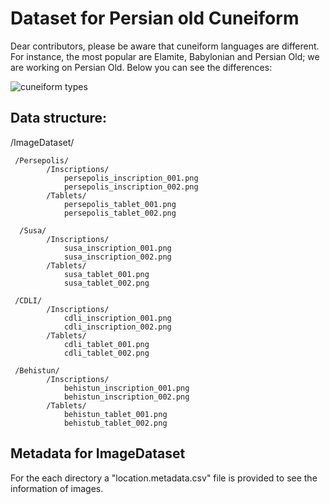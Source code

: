 # Dataset for Persian old Cuneiform

Dear contributors, please be aware that cuneiform languages are different. For instance, the most popular are Elamite, Babylonian and Persian Old; we are working on Persian Old. Below you can see the differences:

![cuneiform types](https://github.com/Electronic-Persian-Old-Library/Persian-Old-Dataset/assets/74653444/edd64823-7c50-4231-9990-9ff723b1556f)



## Data structure:

/ImageDataset/

     /Persepolis/
            /Inscriptions/
                persepolis_inscription_001.png
                persepolis_inscription_002.png
            /Tablets/
                persepolis_tablet_001.png
                persepolis_tablet_002.png
                
      /Susa/
            /Inscriptions/
                susa_inscription_001.png
                susa_inscription_002.png
            /Tablets/
                susa_tablet_001.png
                susa_tablet_002.png
                
     /CDLI/
            /Inscriptions/
                cdli_inscription_001.png
                cdli_inscription_002.png
            /Tablets/
                cdli_tablet_001.png
                cdli_tablet_002.png  
                
     /Behistun/
            /Inscriptions/
                behistun_inscription_001.png
                behistun_inscription_002.png
            /Tablets/
                behistun_tablet_001.png
                behistub_tablet_002.png        
    


     
            
## Metadata for ImageDataset

For the each directory a "location.metadata.csv" file is provided to see the information of images. 


